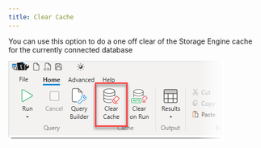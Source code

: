 ```yaml
---
title: Clear Cache
---
```


You can use this option to do a one off clear of the Storage Engine cache for the currently connected database

![](clear-cache.png)